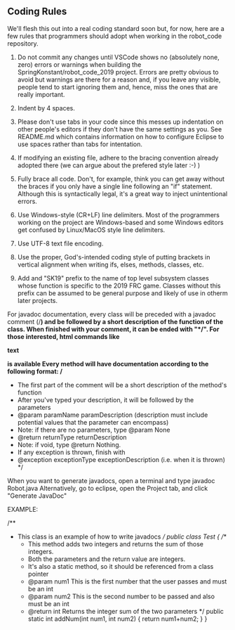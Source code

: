 Coding Rules
------------

We'll flesh this out into a real coding standard soon but, for now, here are a few rules that programmers should adopt when working in the robot_code repository.

1. Do not commit any changes until VSCode shows no (absolutely none, zero) errors or warnings when building the SpringKonstant/robot_code_2019 project. Errors are pretty obvious to avoid but warnings are there for a reason and, if you leave any visible, people tend to start ignoring them and, hence, miss the ones that are really important.

2. Indent by 4 spaces.

3. Please don't use tabs in your code since this messes up indentation on other people's editors if they don't have the same settings as you. See README.md which contains information on how to configure Eclipse to use spaces rather than tabs for intentation.

4. If modifying an existing file, adhere to the bracing convention already adopted there (we can argue about the prefered style later :-) )

5. Fully brace all code. Don't, for example, think you can get away without the braces if you only have a single line following an "if" statement. Although this is syntactically legal, it's a great way to inject unintentional errors.

6. Use Windows-style (CR+LF) line delimiters. Most of the programmers working on the project are Windows-based and some Windows editors get confused by Linux/MacOS style line delimiters.

7. Use UTF-8 text file encoding.

8. Use the proper, God's-intended coding style of putting brackets in vertical alignment when writing ifs, elses, methods, classes, etc.

9. Add and "SK19" prefix to the name of top level subsystem classes whose function is specific to the 2019 FRC game. Classes without this prefix can be assumed to be general purpose and likely of use in otherm later projects.

For javadoc documentation, every class will be preceded with a javadoc comment (/**) and be followed by a short description of the function of the class.
When finished with your comment, it can be ended with "*/". For those interested, html commands like <p>text</p> is available
Every method will have documentation according to the following format:
/**
 * The first part of the comment will be a short description of the method's function
 * After you've typed your description, it will be followed by the parameters
 * @param paramName paramDescription (description must include potential values that the parameter can encompass)
 * Note: if there are no parameters, type @param None
 * @return returnType returnDescription
 * Note: if void, type @return Nothing.
 * If any exception is thrown, finish with 
 * @exception exceptionType exceptionDescription (i.e. when it is thrown)
 */

When you want to generate javadocs, open a terminal and type javadoc Robot.java
Alternatively, go to eclipse, open the Project tab, and click "Generate JavaDoc"

EXAMPLE:

/**
 * This class is an example of how to write javadocs
 */
public class Test
{
	/**
	 * This method adds two integers and returns the sum of those integers.
	 * Both the parameters and the return value are integers.
	 * It's also a static method, so it should be referenced from a class pointer
	 * @param num1 This is the first number that the user passes and must be an int
	 * @param num2 This is the second number to be passed and also must be an int
	 * @return int Returns the integer sum of the two parameters
	 */
	public static int addNum(int num1, int num2)
	{
		return num1+num2;
	}
}


